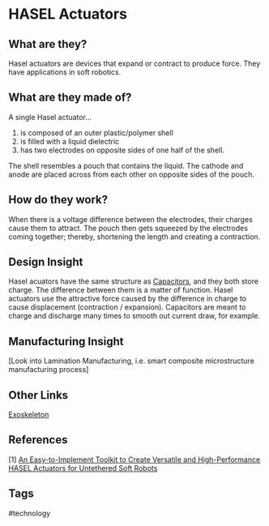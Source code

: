 # HASEL Actuators 

## What are they?
Hasel actuators are devices that expand or contract to produce force. They have applications in soft robotics.  

## What are they made of?
A single Hasel actuator... 
1. is composed of an outer plastic/polymer shell  
2. is filled with a liquid dielectric  
3. has two electrodes on opposite sides of one half of the shell.  

The shell resembles a pouch that contains the liquid. The cathode and anode are placed across from each other on opposite sides of the pouch. 

## How do they work?
When there is a voltage difference between the electrodes, their charges cause them to attract. The pouch then gets squeezed by the electrodes coming together; thereby, shortening the length and creating a contraction.   

## Design Insight
Hasel acuators have the same structure as [Capacitors](../202305080332), and they both store charge. The difference between them is a matter of function. Hasel actuators use the attractive force caused by the difference in charge to cause displacement (contraction / expansion). Capacitors are meant to charge and discharge many times to smooth out current draw, for example.  

## Manufacturing Insight
[Look into Lamination Manufacturing, i.e. smart composite microstructure manufacturing process]

## Other Links
[Exoskeleton](../202304220311)

## References
[1] [An Easy-to-Implement Toolkit to Create Versatile and High-Performance HASEL Actuators for Untethered Soft Robots](https://onlinelibrary.wiley.com/doi/full/10.1002/advs.201900178)

## Tags
#technology
